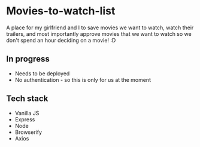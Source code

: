 # Movies-to-watch-list
A place for my girlfriend and I to save movies we want to watch, watch their trailers, and most importantly approve
movies that we want to watch so we don't spend an hour deciding on a movie! :D


## In progress
* Needs to be deployed
* No authentication - so this is only for us at the moment

## Tech stack
* Vanilla JS
* Express
* Node
* Browserify
* Axios

